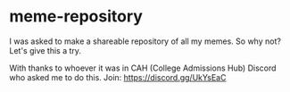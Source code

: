 # meme-repository
I was asked to make a shareable repository of all my memes. So why not? Let's give this a try.

With thanks to whoever it was in CAH (College Admissions Hub) Discord who asked me to do this.
Join: https://discord.gg/UkYsEaC
